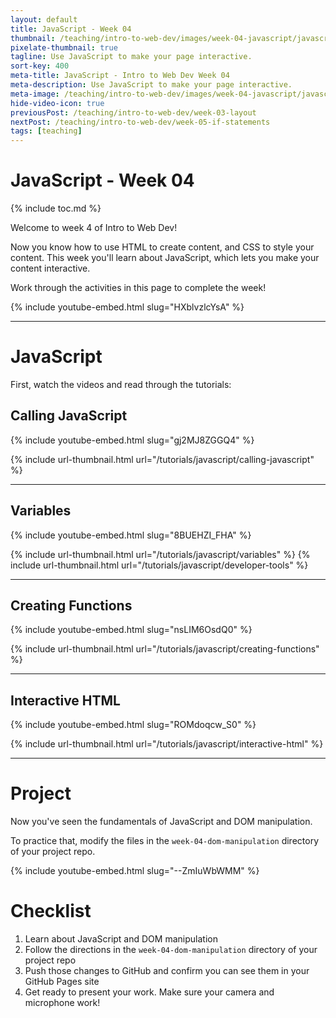 ```yaml
---
layout: default
title: JavaScript - Week 04
thumbnail: /teaching/intro-to-web-dev/images/week-04-javascript/javascript-1.png
pixelate-thumbnail: true
tagline: Use JavaScript to make your page interactive.
sort-key: 400
meta-title: JavaScript - Intro to Web Dev Week 04
meta-description: Use JavaScript to make your page interactive.
meta-image: /teaching/intro-to-web-dev/images/week-04-javascript/javascript-1.png
hide-video-icon: true
previousPost: /teaching/intro-to-web-dev/week-03-layout
nextPost: /teaching/intro-to-web-dev/week-05-if-statements
tags: [teaching]
---
```


# JavaScript - Week 04

{% include toc.md %}

Welcome to week 4 of Intro to Web Dev!

Now you know how to use HTML to create content, and CSS to style your content. This week you'll learn about JavaScript, which lets you make your content interactive.

Work through the activities in this page to complete the week!

{% include youtube-embed.html slug="HXblvzlcYsA" %}

---

# JavaScript

First, watch the videos and read through the tutorials:

## Calling JavaScript

{% include youtube-embed.html slug="gj2MJ8ZGGQ4" %}

{% include url-thumbnail.html url="/tutorials/javascript/calling-javascript" %}

---

## Variables

{% include youtube-embed.html slug="8BUEHZI_FHA" %}

{% include url-thumbnail.html url="/tutorials/javascript/variables" %}
{% include url-thumbnail.html url="/tutorials/javascript/developer-tools" %}

---

## Creating Functions
{% include youtube-embed.html slug="nsLIM6OsdQ0" %}

{% include url-thumbnail.html url="/tutorials/javascript/creating-functions" %}

---

## Interactive HTML

{% include youtube-embed.html slug="ROMdoqcw_S0" %}

{% include url-thumbnail.html url="/tutorials/javascript/interactive-html" %}

---

# Project

Now you've seen the fundamentals of JavaScript and DOM manipulation.

To practice that, modify the files in the `week-04-dom-manipulation` directory of your project repo.

{% include youtube-embed.html slug="--ZmIuWbWMM" %}

# Checklist

1. Learn about JavaScript and DOM manipulation
2. Follow the directions in the `week-04-dom-manipulation` directory of your project repo
3. Push those changes to GitHub and confirm you can see them in your GitHub Pages site
4. Get ready to present your work. Make sure your camera and microphone work!
